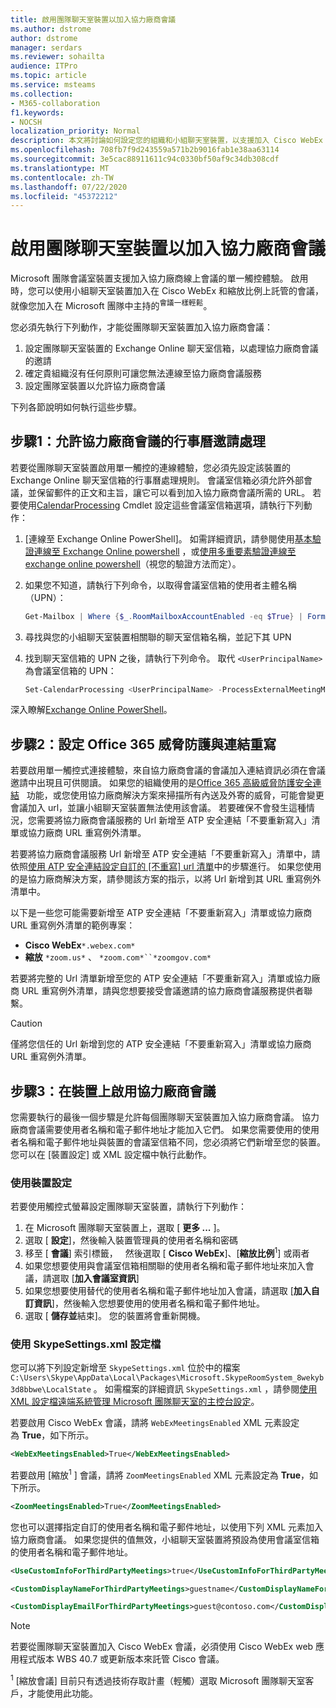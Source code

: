```yaml
---
title: 啟用團隊聊天室裝置以加入協力廠商會議
ms.author: dstrome
author: dstrome
manager: serdars
ms.reviewer: sohailta
audience: ITPro
ms.topic: article
ms.service: msteams
ms.collection:
- M365-collaboration
f1.keywords:
- NOCSH
localization_priority: Normal
description: 本文將討論如何設定您的組織和小組聊天室裝置，以支援加入 Cisco WebEx 和縮放的協力廠商會議。
ms.openlocfilehash: 708fb7f9d243559a571b2b9016fab1e38aa63114
ms.sourcegitcommit: 3e5cac88911611c94c0330bf50af9c34db308cdf
ms.translationtype: MT
ms.contentlocale: zh-TW
ms.lasthandoff: 07/22/2020
ms.locfileid: "45372212"
---
```

# <a name="enable-teams-room-devices-to-join-third-party-meetings"></a>啟用團隊聊天室裝置以加入協力廠商會議

Microsoft 團隊會議室裝置支援加入協力廠商線上會議的單一觸控體驗。 啟用時，您可以使用小組聊天室裝置加入在 Cisco WebEx 和縮放比例上託管的會議，就像您加入在 Microsoft 團隊中主持的<sup>會議一樣輕鬆</sup>。

您必須先執行下列動作，才能從團隊聊天室裝置加入協力廠商會議：

1. 設定團隊聊天室裝置的 Exchange Online 聊天室信箱，以處理協力廠商會議的邀請
2. 確定貴組織沒有任何原則可讓您無法連線至協力廠商會議服務
3. 設定團隊室裝置以允許協力廠商會議

下列各節說明如何執行這些步驟。

## <a name="step-1-allow-calendar-invite-processing-for-third-party-meetings"></a>步驟1：允許協力廠商會議的行事曆邀請處理

若要從團隊聊天室裝置啟用單一觸控的連線體驗，您必須先設定該裝置的 Exchange Online 聊天室信箱的行事曆處理規則。 會議室信箱必須允許外部會議，並保留郵件的正文和主旨，讓它可以看到加入協力廠商會議所需的 URL。 若要使用[CalendarProcessing](https://docs.microsoft.com/powershell/module/exchange/set-calendarprocessing?view=exchange-ps.) Cmdlet 設定這些會議室信箱選項，請執行下列動作：

1. [連線至 Exchange Online PowerShell]。 如需詳細資訊，請參閱使用[基本驗證連線至 Exchange Online powershell](https://docs.microsoft.com/powershell/exchange/connect-to-exchange-online-powershell?view=exchange-ps) ，或[使用多重要素驗證連線至 exchange online powershell](https://docs.microsoft.com/powershell/exchange/mfa-connect-to-exchange-online-powershell?view=exchange-ps)（視您的驗證方法而定）。

2. 如果您不知道，請執行下列命令，以取得會議室信箱的使用者主體名稱（UPN）：

    ```powershell
    Get-Mailbox | Where {$_.RoomMailboxAccountEnabled -eq $True} | Format-Table Name, UserPrincipalName
    ```
3. 尋找與您的小組聊天室裝置相關聯的聊天室信箱名稱，並記下其 UPN

4. 找到聊天室信箱的 UPN 之後，請執行下列命令。 取代 `<UserPrincipalName>` 為會議室信箱的 UPN：

    ```powershell
    Set-CalendarProcessing <UserPrincipalName> -ProcessExternalMeetingMessages $True -DeleteComments $False -DeleteSubject $False
    ```

深入瞭解[Exchange Online PowerShell](https://docs.microsoft.com/powershell/exchange/exchange-online-powershell?view=exchange-ps)。

## <a name="step-2-configure-office-365-threat-protection-and-link-rewrite"></a>步驟2：設定 Office 365 威脅防護與連結重寫

若要啟用單一觸控式連接體驗，來自協力廠商會議的會議加入連結資訊必須在會議邀請中出現且可供閱讀。 如果您的組織使用的是[Office 365 高級威脅防護安全連結](https://docs.microsoft.com/microsoft-365/security/office-365-security/atp-safe-links)   功能，或您使用協力廠商解決方案來掃描所有內送及外寄的威脅，可能會變更會議加入 url，並讓小組聊天室裝置無法使用該會議。 若要確保不會發生這種情況，您需要將協力廠商會議服務的 Url 新增至 ATP 安全連結「不要重新寫入」清單或協力廠商 URL 重寫例外清單。

若要將協力廠商會議服務 Url 新增至 ATP 安全連結「不要重新寫入」清單中，請依照[使用 ATP 安全連結設定自訂的 [不重寫] url 清單](https://docs.microsoft.com/microsoft-365/security/office-365-security/set-up-a-custom-do-not-rewrite-urls-list-with-atp?view=o365-worldwide)中的步驟進行。 如果您使用的是協力廠商解決方案，請參閱該方案的指示，以將 Url 新增到其 URL 重寫例外清單中。

以下是一些您可能需要新增至 ATP 安全連結「不要重新寫入」清單或協力廠商 URL 重寫例外清單的範例專案：

- **Cisco WebEx**`*.webex.com*`
- **縮放** `*zoom.us*` 、 `*zoom.com*``*zoomgov.com*`

若要將完整的 Url 清單新增至您的 ATP 安全連結「不要重新寫入」清單或協力廠商 URL 重寫例外清單，請與您想要接受會議邀請的協力廠商會議服務提供者聯繫。 

> [!CAUTION]
> 僅將您信任的 Url 新增到您的 ATP 安全連結「不要重新寫入」清單或協力廠商 URL 重寫例外清單。

## <a name="step-3-enable-third-party-meetings-on-device"></a>步驟3：在裝置上啟用協力廠商會議

您需要執行的最後一個步驟是允許每個團隊聊天室裝置加入協力廠商會議。 協力廠商會議需要使用者名稱和電子郵件地址才能加入它們。 如果您需要使用的使用者名稱和電子郵件地址與裝置的會議室信箱不同，您必須將它們新增至您的裝置。 您可以在 [裝置設定] 或 XML 設定檔中執行此動作。

### <a name="use-device-settings"></a>使用裝置設定

若要使用觸控式螢幕設定團隊聊天室裝置，請執行下列動作：

1. 在 Microsoft 團隊聊天室裝置上，選取 [ **更多 ...** ]。
2. 選取 [ **設定**]，然後輸入裝置管理員的使用者名稱和密碼
3. 移至 [ **會議**] 索引標籤，   然後選取 [ **Cisco WebEx**]、[**縮放比例**<sup>1</sup>] 或兩者
4. 如果您想要使用與會議室信箱相關聯的使用者名稱和電子郵件地址來加入會議，請選取 [**加入會議室資訊**]
5. 如果您想要使用替代的使用者名稱和電子郵件地址加入會議，請選取 [**加入自訂資訊**]，然後輸入您想要使用的使用者名稱和電子郵件地址。
6. 選取 [ **儲存並**結束]。 您的裝置將會重新開機。

### <a name="use-the-skypesettingsxml-configuration-file"></a>使用 SkypeSettings.xml 設定檔

您可以將下列設定新增至 `SkypeSettings.xml` 位於中的檔案 `C:\Users\Skype\AppData\Local\Packages\Microsoft.SkypeRoomSystem_8wekyb3d8bbwe\LocalState` 。 如需檔案的詳細資訊 `SkypeSettings.xml` ，請參閱[使用 XML 設定檔遠端系統管理 Microsoft 團隊聊天室的主控台設定](xml-config-file.md)。

若要啟用 Cisco WebEx 會議，請將 `WebExMeetingsEnabled` XML 元素設定為 **True**，如下所示。

```xml
<WebExMeetingsEnabled>True</WebExMeetingsEnabled>
```

若要啟用 [縮放<sup>1</sup> ] 會議，請將 `ZoomMeetingsEnabled` XML 元素設定為 **True**，如下所示。

```xml
<ZoomMeetingsEnabled>True</ZoomMeetingsEnabled>
```

您也可以選擇指定自訂的使用者名稱和電子郵件地址，以使用下列 XML 元素加入協力廠商會議。 如果您提供的值無效，小組聊天室裝置將預設為使用會議室信箱的使用者名稱和電子郵件地址。

```xml
<UseCustomInfoForThirdPartyMeetings>true</UseCustomInfoForThirdPartyMeetings>

<CustomDisplayNameForThirdPartyMeetings>guestname</CustomDisplayNameForThirdPartyMeetings>

<CustomDisplayEmailForThirdPartyMeetings>guest@contoso.com</CustomDisplayEmailForThirdPartyMeetings>
```

> [!NOTE]
> 若要從團隊聊天室裝置加入 Cisco WebEx 會議，必須使用 Cisco WebEx web 應用程式版本 WBS 40.7 或更新版本來託管 Cisco 會議。

<sup>1</sup> [縮放會議] 目前只有透過技術存取計畫（輕觸）選取 Microsoft 團隊聊天室客戶，才能使用此功能。
